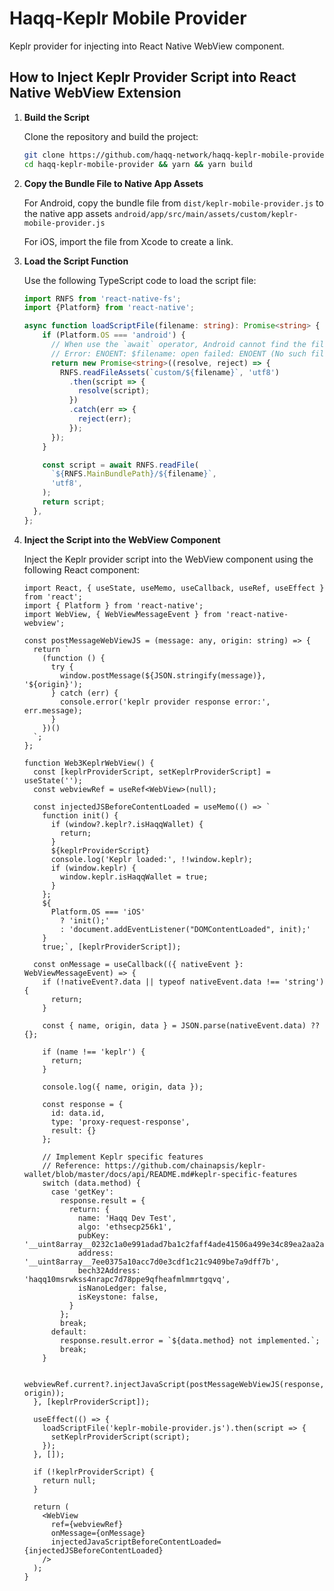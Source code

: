 # Haqq-Keplr Mobile Provider

Keplr provider for injecting into React Native WebView component.

## How to Inject Keplr Provider Script into React Native WebView Extension

1. **Build the Script**

   Clone the repository and build the project:

   ```bash
   git clone https://github.com/haqq-network/haqq-keplr-mobile-provider.git
   cd haqq-keplr-mobile-provider && yarn && yarn build
    ```

2. **Copy the Bundle File to Native App Assets**

    For Android, copy the bundle file from `dist/keplr-mobile-provider.js` to the native app assets `android/app/src/main/assets/custom/keplr-mobile-provider.js`
    
    For iOS, import the file from Xcode to create a link.

1. **Load the Script Function**

    Use the following TypeScript code to load the script file:

    ```ts
    import RNFS from 'react-native-fs';
    import {Platform} from 'react-native';

    async function loadScriptFile(filename: string): Promise<string> {
        if (Platform.OS === 'android') {
          // When use the `await` operator, Android cannot find the file.
          // Error: ENOENT: $filename: open failed: ENOENT (No such file or directory), open 'undefined/$filename'
          return new Promise<string>((resolve, reject) => {
            RNFS.readFileAssets(`custom/${filename}`, 'utf8')
              .then(script => {
                resolve(script);
              })
              .catch(err => {
                reject(err);
              });
          });
        }

        const script = await RNFS.readFile(
          `${RNFS.MainBundlePath}/${filename}`,
          'utf8',
        );
        return script;
      },
    };
    ```
   
2. **Inject the Script into the WebView Component**

    Inject the Keplr provider script into the WebView component using the following React component:

    ```tsx
    import React, { useState, useMemo, useCallback, useRef, useEffect } from 'react';
    import { Platform } from 'react-native';
    import WebView, { WebViewMessageEvent } from 'react-native-webview';

    const postMessageWebViewJS = (message: any, origin: string) => {
      return `
        (function () {
          try {
            window.postMessage(${JSON.stringify(message)}, '${origin}');
          } catch (err) {
            console.error('keplr provider response error:', err.message);
          }
        })()
      `;
    };

    function Web3KeplrWebView() {
      const [keplrProviderScript, setKeplrProviderScript] = useState('');
      const webviewRef = useRef<WebView>(null);

      const injectedJSBeforeContentLoaded = useMemo(() => `
        function init() {
          if (window?.keplr?.isHaqqWallet) {
            return;
          }
          ${keplrProviderScript}
          console.log('Keplr loaded:', !!window.keplr);
          if (window.keplr) {
            window.keplr.isHaqqWallet = true;
          }
        };
        ${
          Platform.OS === 'iOS'
            ? 'init();'
            : 'document.addEventListener("DOMContentLoaded", init);'
        }
        true;`, [keplrProviderScript]);

      const onMessage = useCallback(({ nativeEvent }: WebViewMessageEvent) => {
        if (!nativeEvent?.data || typeof nativeEvent.data !== 'string') {
          return;
        }

        const { name, origin, data } = JSON.parse(nativeEvent.data) ?? {};

        if (name !== 'keplr') {
          return;
        }

        console.log({ name, origin, data });

        const response = {
          id: data.id,
          type: 'proxy-request-response',
          result: {}
        };

        // Implement Keplr specific features
        // Reference: https://github.com/chainapsis/keplr-wallet/blob/master/docs/api/README.md#keplr-specific-features
        switch (data.method) {
          case 'getKey':
            response.result = {
              return: {
                name: 'Haqq Dev Test',
                algo: 'ethsecp256k1',
                pubKey: '__uint8array__0232c1a0e991adad7ba1c2faff4ade41506a499e34c89ea2aa2a384ac65aafbea2',
                address: '__uint8array__7ee0375a10acc7d0e3cdf1c21c9409be7a9dff7b',
                bech32Address: 'haqq10msrwkss4nrapc7d78ppe9qfheafmlmmrtgqvq',
                isNanoLedger: false,
                isKeystone: false,
              }
            };
            break;
          default:
            response.result.error = `${data.method} not implemented.`;
            break;
        }

        webviewRef.current?.injectJavaScript(postMessageWebViewJS(response, origin));
      }, [keplrProviderScript]);

      useEffect(() => {
        loadScriptFile('keplr-mobile-provider.js').then(script => {
          setKeplrProviderScript(script);
        });
      }, []);

      if (!keplrProviderScript) {
        return null;
      }

      return (
        <WebView
          ref={webviewRef}
          onMessage={onMessage}
          injectedJavaScriptBeforeContentLoaded={injectedJSBeforeContentLoaded}
        />
      );
    }
    ```